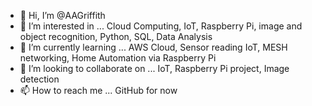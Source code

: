 - 👋 Hi, I’m @AAGriffith
- 👀 I’m interested in ... Cloud Computing, IoT, Raspberry Pi, image and object recognition, Python, SQL, Data Analysis 
- 🌱 I’m currently learning ... AWS Cloud, Sensor reading IoT, MESH networking, Home Automation via Raspberry Pi
- 💞️ I’m looking to collaborate on ... IoT, Raspberry Pi project, Image detection
- 📫 How to reach me ... GitHub for now

<!---
AAGriffith/AAGriffith is a ✨ special ✨ repository because its `README.md` (this file) appears on your GitHub profile.
You can click the Preview link to take a look at your changes.
--->
